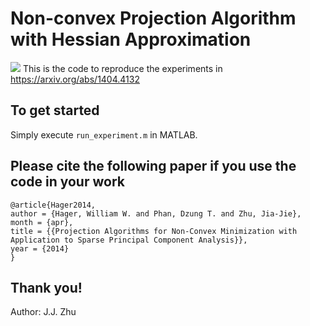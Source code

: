 # Non-convex Projection Algorithm with Hessian Approximation
![]({{site.baseurl}}/https://github.com/bustermachinej/nonconvexgpbb/raw/master/plot.png)
This is the code to reproduce the experiments in https://arxiv.org/abs/1404.4132

## To get started
Simply execute `run_experiment.m` in MATLAB.

## Please cite the following paper if you use the code in your work
```
@article{Hager2014,
author = {Hager, William W. and Phan, Dzung T. and Zhu, Jia-Jie},
month = {apr},
title = {{Projection Algorithms for Non-Convex Minimization with Application to Sparse Principal Component Analysis}},
year = {2014}
}
```

## Thank you!
Author: J.J. Zhu
